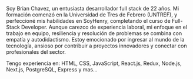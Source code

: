 Soy Brian Chavez, un entusiasta desarrollador full stack de 22 años. Mi formación comenzó en la Universidad de Tres de Febrero (UNTREF), y perfeccioné mis habilidades en SoyHenry, completando el curso de Full-Stack Developer. Aunque carezco de experiencia laboral, mi enfoque en el trabajo en equipo, resiliencia y resolución de problemas se combina con empatía y autodidactismo. Estoy emocionado por ingresar al mundo de la tecnología, ansioso por contribuir a proyectos innovadores y conectar con profesionales del sector.

Tengo experiencia en: HTML, CSS, JavaScript, React.js, Redux, Node.js, Next.js, PostgreSQL, Express y mas...
